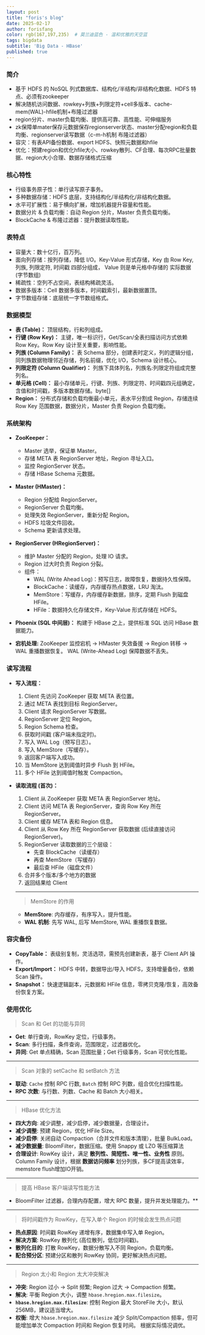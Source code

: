 ```yaml
---
layout: post
title: "foris's blog"
date: 2025-02-17
author: forisfang 
color: rgb(167,197,235)  # 莫兰迪蓝色 - 温和优雅的天空蓝
tags: bigdata 
subtitle: 'Big Data - HBase'
published: true
---
```


### 简介
*   基于 HDFS 的 NoSQL 列式数据库、结构化/半结构/非结构化数据、HDFS 特点、必须有zookeeper
*   解决随机访问数据、rowkey+列族+列限定符+cell多版本、cache-mem(WAL)-hfile机制+布隆过滤器
*   region分片、master负载均衡、提供高可靠、高性能、可伸缩服务
*   zk保障单mater保存元数据保存regionserver状态、master分配region和负载均衡、regionserver读写数据（c-m-h机制 布隆过滤器）
*   容灾：有表API备份数据、export HDFS、快照元数据和hfile
*   优化：预建region和优化hfile大小、rowkey散列、CF合理、每次RPC批量数据、region大小合理、数据存储格式压缩


### **核心特性**

*   行级事务原子性：单行读写原子事务。
*   多种数据存储：HDFS 底层，支持结构化/半结构化/非结构化数据。
*   水平可扩展性：易于横向扩展，增加机器提升容量和性能。
*   数据分片 & 负载均衡：自动 Region 分片，Master 负责负载均衡。
*   BlockCache & 布隆过滤器：提升数据读取性能。


### **表特点**
*   容量大：数十亿行，百万列。
*   面向列存储：按列存储，降低 I/O。Key-Value 形式存储，Key 由 Row Key, 列族, 列限定符, 时间戳 四部分组成， Value 则是单元格中存储的 实际数据 (字节数组)
*   稀疏性：空列不占空间，表结构稀疏灵活。
*   数据多版本：Cell 数据多版本，时间戳索引，最新数据置顶。
*   字节数组存储：底层统一字节数组格式。

### **数据模型**
*   **表 (Table)：**  顶层结构，行和列组成。
*   **行键 (Row Key)：** 主键，唯一标识行，Get/Scan/全表扫描访问方式依赖 Row Key。Row Key 设计至关重要，影响性能。
*   **列族 (Column Family)：** 表 Schema 部分，创建表时定义，列的逻辑分组，同列族数据物理邻近存储，列名前缀，优化 I/O，Schema 设计核心。
*   **列限定符 (Column Qualifier)：** 列族下具体列名，列族名:列限定符组成完整列名。
*   **单元格 (Cell)：**  最小存储单元，行键、列族、列限定符、时间戳四元组确定，含值和时间戳，多版本数据存储。byte[]
*   **Region：**  分布式存储和负载均衡最小单元，表水平分割成 Region，存储连续 Row Key 范围数据，数据分片，Master 负责 Region 负载均衡。

### **系统架构**
*   **ZooKeeper：**
    *   Master 选举，保证单 Master。
    *   存储 META 表 RegionServer 地址，Region 寻址入口。
    *   监控 RegionServer 状态。
    *   存储 HBase Schema 元数据。

*   **Master (HMaster)：**
    *   Region 分配给 RegionServer。
    *   RegionServer 负载均衡。
    *   处理失效 RegionServer，重新分配 Region。
    *   HDFS 垃圾文件回收。
    *   Schema 更新请求处理。

*   **RegionServer (HRegionServer)：**
    *   维护 Master 分配的 Region，处理 IO 请求。
    *   Region 过大时负责 Region 分裂。
    *   组件：
        *   WAL (Write Ahead Log)：预写日志，故障恢复，数据持久性保障。
        *   BlockCache：读缓存，内存缓存热点数据，LRU 淘汰。
        *   MemStore：写缓存，内存缓存新数据，排序，定期 Flush 到磁盘 HFile。
        *   HFile：数据持久化存储文件，Key-Value 形式存储在 HDFS。

*   **Phoenix (SQL 中间层)：**  构建于 HBase 之上，提供标准 SQL 访问 HBase 数据能力。

*   **宕机处理:** ZooKeeper 监控宕机 -> HMaster 失效备援 -> Region 转移 -> WAL 重播数据恢复。  WAL (Write-Ahead Log) 保障数据不丢失。



### **读写流程**

*   **写入流程：**
    1.  Client 先访问 ZooKeeper 获取 META 表位置。
    2.  通过 META 表找到目标 RegionServer。
    3.  Client 请求 RegionServer 写数据。
    4.  RegionServer 定位 Region。
    5.  Region Schema 检查。
    6.  获取时间戳 (客户端未指定时)。
    7.  写入 WAL Log（预写日志）。
    8.  写入 MemStore（写缓存）。
    9.  返回客户端写入成功。
    10. 当 MemStore 达到阈值时异步 Flush 到 HFile。
    11. 多个 HFile 达到阈值时触发 Compaction。

*   **读取流程 (首次)：**
    1.  Client 从 ZooKeeper 获取 META 表 RegionServer 地址。
    2.  Client 访问 META 表 RegionServer，查询 Row Key 所在 RegionServer。
    3.  Client 缓存 META 表和 Region 信息。
    4.  Client 从 Row Key 所在 RegionServer 获取数据 (后续直接访问 RegionServer)。
    5.  RegionServer 读取数据的三个层级：
        - 先查 BlockCache（读缓存）
        - 再查 MemStore（写缓存）
        - 最后查 HFile（磁盘文件）
    6.  合并多个版本/多个地方的数据
    7.  返回结果给 Client

    ---

    > MemStore 的作用

    *   **MemStore**: 内存缓存，有序写入，提升性能。
    *   **WAL 机制**: 先写 WAL, 后写 MemStore,  WAL 重播恢复数据。

### **容灾备份**
*   **CopyTable：** 表级别复制，灵活选项，需预先创建新表，基于 Client API 操作。
*   **Export/Import：**  HDFS 中转，数据导出/导入 HDFS，支持增量备份，依赖 Scan 操作。
*   **Snapshot：**  快速逻辑副本，元数据和 HFile 信息，零拷贝克隆/恢复，高效备份恢复方案。


### 使用优化

> Scan 和 Get 的功能与异同

*   **Get**:  单行查询，RowKey 定位，行级事务。
*   **Scan**:  多行扫描，条件查询，范围限定，过滤器优化。
*   **异同**: Get 单点精确，Scan 范围批量；Get 行级事务，Scan 可优化性能。

---

> Scan 对象的 setCache 和 setBatch 方法

*   **联动**:  `Cache` 控制 RPC 行数, `Batch` 控制 RPC 列数，组合优化扫描性能。
*   **RPC 次数**:  与行数、列数、Cache 和 Batch 大小相关。

---

> HBase 优化方法

*   **四大方向**: 减少调整，减少启停，减少数据量，合理设计。
*   **减少调整**:  预建 Region，优化 HFile Size。
*   **减少启停**:  关闭自动 Compaction（合并文件和版本清理），批量 BulkLoad。
*   **减少数据量**: BloomFilter，数据压缩。使用 Snappy 或 LZO 等压缩算法
*   **合理设计**: RowKey 设计，满足 **散列性、简短性、唯一性、业务性** 原则。Column Family 设计，根据 **数据访问频率** 划分列族，多CF提高读效率，memstore flush增加IO开销。

---

> 提高 HBase 客户端读写性能方法

*   BloomFilter 过滤器，合理内存配置，增大 RPC 数量，提升并发处理能力。**

---

> 将时间戳作为 RowKey，在写入单个 Region 的时候会发生热点问题

*   **热点原因**:  时间戳 RowKey 递增有序，数据集中写入单 Region。
*   **解决方案**:  RowKey 散列化 (高位散列，低位时间戳)。
*   **散列化目的**:  打散 RowKey，数据分散写入不同 Region，负载均衡。
*   **配合预分区**:  预建分区和散列 RowKey 协同，更好解决热点问题。

---

> Region 太小和 Region 太大冲突解决

*   **冲突**: Region 过小 -> Split 频繁; Region 过大 -> Compaction 频繁。
*   **解决**: 平衡 Region 大小，调整 `hbase.hregion.max.filesize`。
*   **`hbase.hregion.max.filesize`**: 控制 Region 最大 StoreFile 大小，默认 256MB，建议适当增大。
*   **权衡**: 增大 `hbase.hregion.max.filesize`  减少 Split/Compaction 频率，但可能增加单次 Compaction 时间和 Region 恢复时间。  根据实际情况调优。

